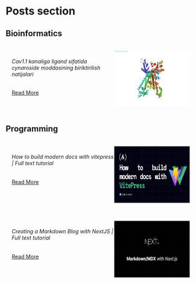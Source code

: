 # Posts section

## Bioinformatics

<div style="
  display: flex; 
  justify-content: space-between; 
  border: 1px solid var(--vp-c-brand-lighter); 
  border-radius:5px; 
  padding: 1rem; 
  margin-top: 1rem;">
  <div>
    <h6>Cav1.1 kanaliga ligand sifatida cynaroside moddasining biriktirilish natijalari</h6>
    <a href="./bio/2022-11-25-docking-on-ca-complex">Read More</a>
  </div>
  <img width="200px" height="150px" src="../public/images/bio/2022-11-25-complex-2.png" />
</div>

## Programming

<div style="
  display: flex; 
  justify-content: space-between; 
  border: 1px solid var(--vp-c-brand-lighter); 
  border-radius:5px; 
  padding: 1rem; 
  margin-top: 1rem;">
  <div>
    <h6>How to build modern docs with vitepress | Full text tutorial</h6>
    <a href="./dev/how-to-build-modern-docs-with-vitepress">Read More</a>
  </div>
  <img width="200px" height="150px" src="../public/images/dev/viteblog.png" />
</div>

<div style="
  display: flex; 
  justify-content: space-between; 
  border: 1px solid var(--vp-c-brand-lighter); 
  border-radius:5px; 
  padding: 1rem; 
  margin-top: 1rem;">
  <div>
    <h6>Creating a Markdown Blog with NextJS | Full text tutorial</h6>
    <a href="./dev/creating-markdown-blog-with-nextjs">Read More</a>
  </div>
  <img width="200px" height="150px" src="../public/images/dev/next-markdown.png" />
</div>